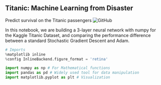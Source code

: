  ## Titanic: Machine Learning from Disaster
Predict survival on the Titanic passengers
![GitHub](https://d1s0cxawdx09re.cloudfront.net/uploads/2015/04/09_titanic.jpg)


In this notebook, we are building a 3-layer neural network with numpy for the Kaggle Titanic Dataset, and comparing the performance difference between a standard Stochastic Gradient Descent and Adam.




```python
# Imports
%matplotlib inline
%config InlineBackend.figure_format = 'retina'

import numpy as np # For Mathematical functions 
import pandas as pd # Widely used tool for data manipulation
import matplotlib.pyplot as plt # Visualization
```
